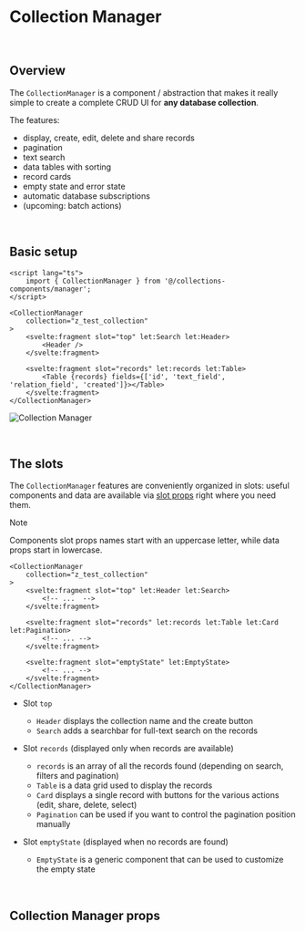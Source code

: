 # Collection Manager

<br />

## Overview

The `CollectionManager` is a component / abstraction that makes it really simple to create a complete CRUD UI for **any database collection**.

The features:

- display, create, edit, delete and share records
- pagination
- text search
- data tables with sorting
- record cards
- empty state and error state
- automatic database subscriptions
- (upcoming: batch actions)

<br />

## Basic setup

```svelte
<script lang="ts">
    import { CollectionManager } from '@/collections-components/manager';
</script>

<CollectionManager
    collection="z_test_collection"
>
    <svelte:fragment slot="top" let:Search let:Header>
        <Header />
    </svelte:fragment>

    <svelte:fragment slot="records" let:records let:Table>
        <Table {records} fields={['id', 'text_field', 'relation_field', 'created']}></Table>
    </svelte:fragment>
</CollectionManager>
```

![Collection Manager](../../images/collection-manager.gif)

<br />

## The slots

The `CollectionManager` features are conveniently organized in slots: useful components and data are available via [slot props](https://svelte.dev/docs/svelte/legacy-slots#Passing-data-to-slotted-content) right where you need them.

> [!NOTE]  
> Components slot props names start with an uppercase letter, while data props start in lowercase.

```svelte
<CollectionManager
    collection="z_test_collection"
>
    <svelte:fragment slot="top" let:Header let:Search>
        <!-- ...  -->
    </svelte:fragment>

    <svelte:fragment slot="records" let:records let:Table let:Card let:Pagination>
        <!-- ... -->
    </svelte:fragment>

    <svelte:fragment slot="emptyState" let:EmptyState>
        <!-- ... -->
    </svelte:fragment>
</CollectionManager>
```

- Slot `top`

  - `Header` displays the collection name and the create button
  - `Search` adds a searchbar for full-text search on the records

- Slot `records` (displayed only when records are available)

  - `records` is an array of all the records found (depending on search, filters and pagination)
  - `Table` is a data grid used to display the records
  - `Card` displays a single record with buttons for the various actions (edit, share, delete, select)
  - `Pagination` can be used if you want to control the pagination position manually

- Slot `emptyState` (displayed when no records are found)
  - `EmptyState` is a generic component that can be used to customize the empty state

<br />

## Collection Manager props

<!-- TODO -->
